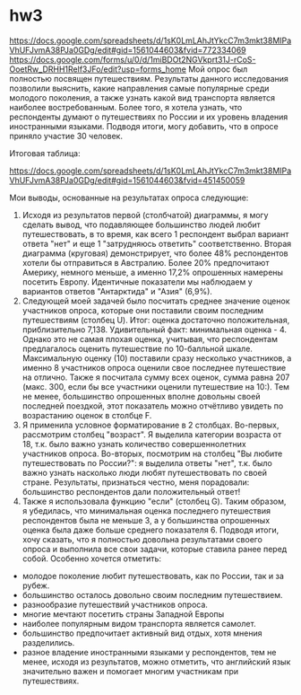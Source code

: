 # hw3
https://docs.google.com/spreadsheets/d/1sK0LmLAhJtYkcC7m3mkt38MIPaVhUFJvmA38PJa0GDg/edit#gid=1561044603&fvid=772334069
https://docs.google.com/forms/u/0/d/1miBDOt2NGVkprt31J-rCoS-OoetRw_DRHH1Relf3JFo/edit?usp=forms_home
Мой опрос был полностью посвящен путешествиям. Результаты данного исследования позволили выяснить, какие направления самые популярные среди молодого поколения, а также узнать какой вид транспорта является наиболее востребованным. Более того, я хотела узнать, что респонденты думают о путешествиях по России и их уровень владения иностранными языками. Подводя итоги, могу добавить, что в опросе приняло участие 30 человек.

Итоговая таблица:

https://docs.google.com/spreadsheets/d/1sK0LmLAhJtYkcC7m3mkt38MIPaVhUFJvmA38PJa0GDg/edit#gid=1561044603&fvid=451450059

Мои выводы, основанные на результатах опроса следующие:
1. Исходя из результатов первой (столбчатой) диаграммы, я могу сделать вывод, что подавляющее большинство людей любит путешествовать, в то время, как всего 1 респондент выбрал вариант ответа "нет" и еще 1 "затрудняюсь ответить" соответственно. Вторая диаграмма (круговая) демонстрирует, что более 48% респондентов хотели бы отправиться в Австралию. Более 20% предпочитают Америку, немного меньше, а именно 17,2% опрошенных намерены посетить Европу. Идентичные показатели мы наблюдаем у вариантов ответов "Антарктида" и "Азия" (6,9%). 
2. Следующей моей задачей было посчитать среднее значение оценок участников опроса, которые они поставили своим последним путешествиям (столбец U). Итог: оценка достаточно положительная, приблизительно 7,138. Удивительный факт: минимальная оценка - 4. Однако это не самая плохая оценка, учитывая, что респондентам предлагалось оценить путешествие по 10-балльной шкале. Максимальную оценку (10) поставили сразу несколько участников, а именно 8 участников опроса оценили свое последнее путешествие на отлично. Также я посчитала сумму всех оценок, сумма равна 207 (макс. 300, если бы все участники оценили путешествие на 10:). Тем не менее, большинство опрошенных вполне довольны своей последней поездкой, этот показатель можно отчётливо увидеть по возрастанию оценок в столбце F.
3. Я применила условное форматирование в 2 столбцах. Во-первых, рассмотрим столбец "возраст". Я выделила категории возраста от 18, т.к. было важно узнать количество совершеннолетних участников опроса. Во-вторых, посмотрим на столбец "Вы любите путешествовать по России?": я выделила ответы "нет", т.к. было важно узнать насколько люди любят путешествовать по своей стране. Результаты, признаться честно, меня порадовали: большинство респондентов дали положительный ответ!
4. Также я использовала функцию "если" (столбец G). Таким образом, я убедилась, что минимальная оценка последнего путешествия респондентов была не меньше 3, а у большинства опрошенных оценка была даже больше среднего показателя 6. 
Подводя итоги, хочу сказать, что я полностью довольна результатами своего опроса и выполнила все свои задачи, которые ставила ранее перед собой. Особенно хочется отметить:
* молодое поколение любит путешествовать, как по России, так и за рубеж.
* большинство осталось довольно своим последним путешествием.
* разнообразие путешествий участников опроса.
* многие мечтают посетить страны Западной Европы
* наиболее популярным видом транспорта является самолет.
* большинство предпочитает активный вид отдых, хотя мнения разделились.
* разное владение иностранными языками у респондентов, тем не менее, исходя из результатов, можно отметить, что английский язык значительно важен и помогает многим участникам при путешествиях.

